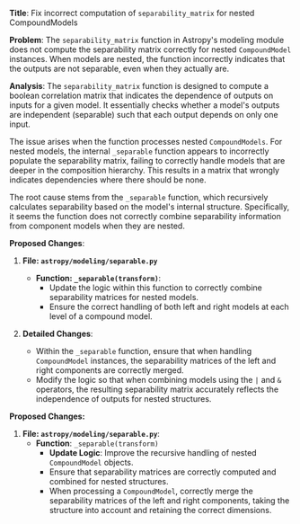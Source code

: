 **Title**: Fix incorrect computation of `separability_matrix` for nested CompoundModels

**Problem**:
The `separability_matrix` function in Astropy's modeling module does not compute the separability matrix correctly for nested `CompoundModel` instances. When models are nested, the function incorrectly indicates that the outputs are not separable, even when they actually are.

**Analysis**:
The `separability_matrix` function is designed to compute a boolean correlation matrix that indicates the dependence of outputs on inputs for a given model. It essentially checks whether a model's outputs are independent (separable) such that each output depends on only one input.

The issue arises when the function processes nested `CompoundModels`. For nested models, the internal `_separable` function appears to incorrectly populate the separability matrix, failing to correctly handle models that are deeper in the composition hierarchy. This results in a matrix that wrongly indicates dependencies where there should be none.

The root cause stems from the `_separable` function, which recursively calculates separability based on the model's internal structure. Specifically, it seems the function does not correctly combine separability information from component models when they are nested.

**Proposed Changes**:
1. **File: `astropy/modeling/separable.py`**
    - **Function: `_separable(transform)`**:
      - Update the logic within this function to correctly combine separability matrices for nested models.
      - Ensure the correct handling of both left and right models at each level of a compound model.

2. **Detailed Changes**:
    - Within the `_separable` function, ensure that when handling `CompoundModel` instances, the separability matrices of the left and right components are correctly merged.
    - Modify the logic so that when combining models using the `|` and `&` operators, the resulting separability matrix accurately reflects the independence of outputs for nested structures.
  
**Proposed Changes:**
1. **File: `astropy/modeling/separable.py`**:
    - **Function**: `_separable(transform)`
      - **Update Logic**: Improve the recursive handling of nested `CompoundModel` objects.
      - Ensure that separability matrices are correctly computed and combined for nested structures.
      - When processing a `CompoundModel`, correctly merge the separability matrices of the left and right components, taking the structure into account and retaining the correct dimensions.

    
